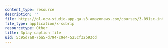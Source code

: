 ```yaml
---
content_type: resource
description: ''
file: https://ol-ocw-studio-app-qa.s3.amazonaws.com/courses/3-091sc-introduction-to-solid-state-chemistry-fall-2010/5c95d7a87ba5d794c9e4525cf32b93cd_xu-p6Ffh-A.srt
file_type: application/x-subrip
resourcetype: Other
title: 3play caption file
uid: 5c95d7a8-7ba5-d794-c9e4-525cf32b93cd
---
```

